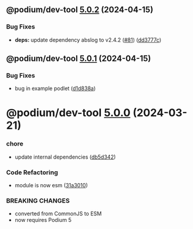 ## @podium/dev-tool [5.0.2](https://github.com/podium-lib/dev-tool/compare/@podium/dev-tool@5.0.1...@podium/dev-tool@5.0.2) (2024-04-15)


### Bug Fixes

* **deps:** update dependency abslog to v2.4.2 ([#81](https://github.com/podium-lib/dev-tool/issues/81)) ([dd3777c](https://github.com/podium-lib/dev-tool/commit/dd3777c8b6f4436801caece60dcead9a5c3991b9))

## @podium/dev-tool [5.0.1](https://github.com/podium-lib/dev-tool/compare/@podium/dev-tool@5.0.0...@podium/dev-tool@5.0.1) (2024-04-15)


### Bug Fixes

* bug in example podlet ([d1d838a](https://github.com/podium-lib/dev-tool/commit/d1d838a02db4aa98ba2f62e26380637acc7ea161))

# @podium/dev-tool [5.0.0](https://github.com/podium-lib/dev-tool/compare/@podium/dev-tool@4.0.0...@podium/dev-tool@5.0.0) (2024-03-21)


### chore

* update internal dependencies ([db5d342](https://github.com/podium-lib/dev-tool/commit/db5d3429ae355324514ef357dc5b4c942221928c))


### Code Refactoring

* module is now esm ([31a3010](https://github.com/podium-lib/dev-tool/commit/31a30107f1d9e40a344c45102407ad80d4152717))


### BREAKING CHANGES

* converted from CommonJS to ESM
* now requires Podium 5
